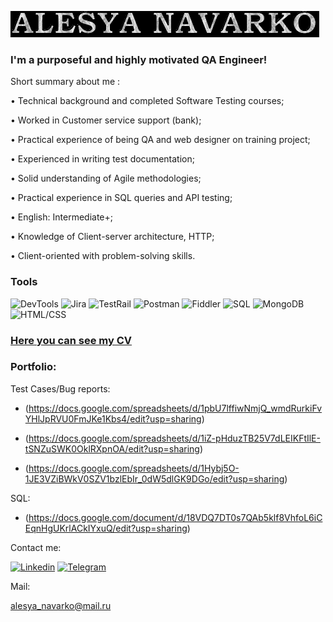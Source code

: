 
![Header](https://github.com/Alesya-Nav/Alesya-Nav/blob/main/assets/output-onlinegiftools%20(1).gif)


### I'm a purposeful and highly motivated QA Engineer!

Short summary about me :

• Technical background and completed Software Testing courses;

• Worked in Customer service support (bank);

• Practical experience of being QA and web designer on training project;

• Experienced in writing test documentation;

• Solid understanding of Agile methodologies;

• Practical experience in SQL queries and API testing;

• English: Intermediate+;

• Knowledge of Client-server architecture, HTTP;

• Client-oriented with problem-solving skills.


### Tools

![DevTools](https://img.shields.io/badge/-DevTools-090909?style=for-the-badge&logo=appveyor&logoColor=47C5FB)
![Jira](https://img.shields.io/badge/-Jira-090909?style=for-the-badge&logo=Jira&logoColor=097CDB)
![TestRail](https://img.shields.io/badge/-TestRail-090909?style=for-the-badge&logo=DART&logoColor=F8C52C)
![Postman](https://img.shields.io/badge/-Postman-090909?style=for-the-badge&logo=Postman&logoColor=F88C00)
![Fiddler](https://img.shields.io/badge/-Fiddler-090909?style=for-the-badge&logo=Flutter&logoColor=E9D54D)
![SQL](https://img.shields.io/badge/-SQL-090909?style=for-the-badge&logo=MYSQL&logoColor=E5D3FF)
![MongoDB](https://img.shields.io/badge/-MongoDB-090909?style=for-the-badge&logo=MongoDB&logoColor=6296C)
![HTML/CSS](https://img.shields.io/badge/-HTML/CSS-090909?style=for-the-badge&logo=TensorFlow&logoColor=0064BB)
<br/>
### [Here you can see my CV](https://drive.google.com/file/d/1snCRGGYEIdgXy1ByUNvWMPJQsgUJTotH/view?usp=sharing)


### Portfolio:

Test Cases/Bug reports:

* (https://docs.google.com/spreadsheets/d/1pbU7lffiwNmjQ_wmdRurkiFvYHlJpRVU0FmJKe1Kbs4/edit?usp=sharing)

* (https://docs.google.com/spreadsheets/d/1iZ-pHduzTB25V7dLEIKFtIlE-tSNZuSWK0OklRXpnOA/edit?usp=sharing)

* (https://docs.google.com/spreadsheets/d/1Hybj5O-1JE3VZiBWkV0SZV1bzlEbIr_0dW5dlGK9DGo/edit?usp=sharing)

SQL:

* (https://docs.google.com/document/d/18VDQ7DT0s7QAb5klf8VhfoL6iCEqnHgUKrlACkIYxuQ/edit?usp=sharing)


Contact me:
<br/>

[![Linkedin](https://img.shields.io/badge/-Linkedin-090909?style=for-the-badge&logo=Linkedin&logoColor=47C5FB)](https://www.linkedin.com/in/alesyanavarko/)
[![Telegram](https://img.shields.io/badge/-Telegram-090909?style=for-the-badge&logo=Telegram&logoColor=097CDB)](https://t.me/Lesya_Nav)

Mail:

alesya_navarko@mail.ru
